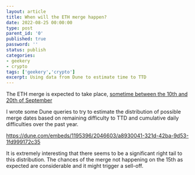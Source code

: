 ```yaml
---
layout: article
title: When will the ETH merge happen?
date: 2022-08-25 00:00:00
type: post
parent_id: '0'
published: true
password: ''
status: publish
categories:
- geekery
- crypto
tags: ['geekery','crypto']
excerpt: Using data from Dune to estimate time to TTD
---
```


The ETH merge is expected to take place, [sometime between the 10th and 20th of September](https://www.coindesk.com/tech/2022/08/24/ethereum-merge-has-an-official-kick-off-date/)

I wrote some Dune queries to try to estimate the distribution of possible merge dates based on remaining difficulty to TTD and cumulative daily difficulties over the past year.

https://dune.com/embeds/1195396/2046603/a8930041-321d-42ba-9d53-1fd999172c35

It is extremely interesting that there seems to be a significant right tail to this distribution. The chances of the merge not happening on the 15th as expected are considerable and it might trigger a sell-off.